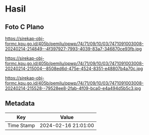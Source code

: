 # Hasil

## Foto C Plano

https://sirekap-obj-formc.kpu.go.id/405b/pemilu/ppwp/74/71/09/10/03/7471091003008-20240214-214849--4f397927-7993-4039-83a7-346870ce93fb.jpg

https://sirekap-obj-formc.kpu.go.id/405b/pemilu/ppwp/74/71/09/10/03/7471091003008-20240214-215004--8508ed6d-475e-4524-8351-e48807b4a70c.jpg

https://sirekap-obj-formc.kpu.go.id/405b/pemilu/ppwp/74/71/09/10/03/7471091003008-20240214-215528--79528ee8-2fab-4f09-bca0-e4a494d5b5c3.jpg


## Metadata

| Key        | Value               |
| ---------- | ------------------- |
| Time Stamp | 2024-02-16 21:01:00 |



